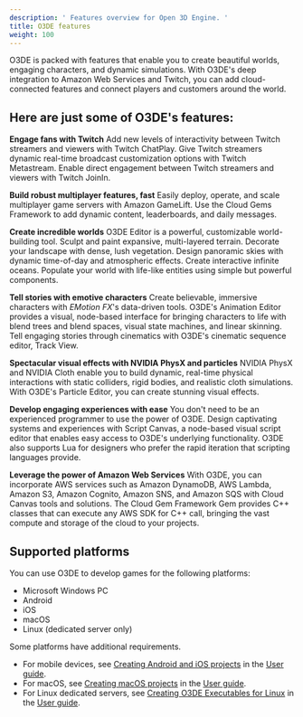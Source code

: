 ```yaml
---
description: ' Features overview for Open 3D Engine. '
title: O3DE features
weight: 100
---
```


O3DE is packed with features that enable you to create beautiful worlds, engaging characters, and dynamic simulations\. With O3DE's deep integration to Amazon Web Services and Twitch, you can add cloud\-connected features and connect players and customers around the world\.

## Here are just some of O3DE's features:<a name="features"></a>

**Engage fans with Twitch**
Add new levels of interactivity between Twitch streamers and viewers with Twitch ChatPlay\. Give Twitch streamers dynamic real\-time broadcast customization options with Twitch Metastream\. Enable direct engagement between Twitch streamers and viewers with Twitch JoinIn\.

**Build robust multiplayer features, fast**
Easily deploy, operate, and scale multiplayer game servers with Amazon GameLift\. Use the Cloud Gems Framework to add dynamic content, leaderboards, and daily messages\.

**Create incredible worlds**
O3DE Editor is a powerful, customizable world\-building tool\. Sculpt and paint expansive, multi\-layered terrain\. Decorate your landscape with dense, lush vegetation\. Design panoramic skies with dynamic time\-of\-day and atmospheric effects\. Create interactive infinite oceans\. Populate your world with life\-like entities using simple but powerful components\.

**Tell stories with emotive characters**
Create believable, immersive characters with *EMotion FX*'s data\-driven tools\. O3DE's Animation Editor provides a visual, node\-based interface for bringing characters to life with blend trees and blend spaces, visual state machines, and linear skinning\. Tell engaging stories through cinematics with O3DE's cinematic sequence editor, Track View\.

**Spectacular visual effects with NVIDIA PhysX and particles**
NVIDIA PhysX and NVIDIA Cloth enable you to build dynamic, real\-time physical interactions with static colliders, rigid bodies, and realistic cloth simulations\. With O3DE's Particle Editor, you can create stunning visual effects\.

**Develop engaging experiences with ease**
You don't need to be an experienced programmer to use the power of O3DE\. Design captivating systems and experiences with Script Canvas, a node\-based visual script editor that enables easy access to O3DE's underlying functionality\. O3DE also supports Lua for designers who prefer the rapid iteration that scripting languages provide\.

**Leverage the power of Amazon Web Services**
With O3DE, you can incorporate AWS services such as Amazon DynamoDB, AWS Lambda, Amazon S3, Amazon Cognito, Amazon SNS, and Amazon SQS with Cloud Canvas tools and solutions\. The Cloud Gem Framework Gem provides C\+\+ classes that can execute any AWS SDK for C\+\+ call, bringing the vast compute and storage of the cloud to your projects\.

## Supported platforms<a name="supported-platforms"></a>

You can use O3DE to develop games for the following platforms:
+ Microsoft Windows PC
+ Android
+ iOS
+ macOS
+ Linux \(dedicated server only\)

Some platforms have additional requirements\.
+ For mobile devices, see [Creating Android and iOS projects](/docs/userguide/mobile/support-intro) in the [User guide](https://docs.aws.amazon.com/lumberyard/latest/userguide)\.
+ For macOS, see [Creating macOS projects](https://docs.aws.amazon.com/lumberyard/latest/userguide/osx-intro.html) in the [User guide](https://docs.aws.amazon.com/lumberyard/latest/userguide)\.
+ For Linux dedicated servers, see [Creating O3DE Executables for Linux](https://docs.aws.amazon.com/lumberyard/latest/userguide/linux-intro.html) in the [User guide](https://docs.aws.amazon.com/lumberyard/latest/userguide)\.